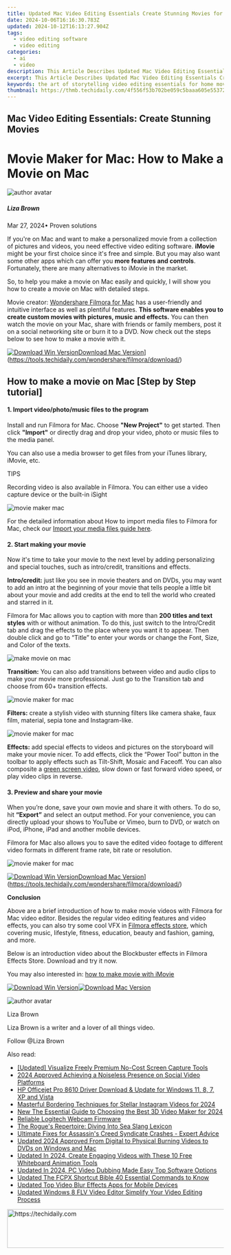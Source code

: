 ```yaml
---
title: Updated Mac Video Editing Essentials Create Stunning Movies for 2024
date: 2024-10-06T16:16:30.783Z
updated: 2024-10-12T16:13:27.904Z
tags: 
  - video editing software
  - video editing
categories: 
  - ai
  - video
description: This Article Describes Updated Mac Video Editing Essentials Create Stunning Movies for 2024
excerpt: This Article Describes Updated Mac Video Editing Essentials Create Stunning Movies for 2024
keywords: the art of storytelling video editing essentials for home movies,easiest video metadata editing software for mac users 2023 update,10 essential tools for creating stunning slow motion videos,a beginners guide to video editing on mac create stunning movies,8 essential video metadata editors for mac users updated 2023,avs mac video editor create stunning videos,mac video editing essentials create stunning movies
thumbnail: https://thmb.techidaily.com/4f556f53b702be059c5baaa605e55372122aad0cd1b5268a8b5026540ff9ee16.jpg
---
```


## Mac Video Editing Essentials: Create Stunning Movies

# Movie Maker for Mac: How to Make a Movie on Mac

![author avatar](https://lh5.googleusercontent.com/-AIMmjowaFs4/AAAAAAAAAAI/AAAAAAAAABc/Y5UmwDaI7HU/s250-c-k/photo.jpg)

##### Liza Brown

 Mar 27, 2024• Proven solutions

If you're on Mac and want to make a personalized movie from a collection of pictures and videos, you need effective video editing software. **iMovie** might be your first choice since it's free and simple. But you may also want some other apps which can offer you **more features and controls**. Fortunately, there are many alternatives to iMovie in the market.

So, to help you make a movie on Mac easily and quickly, I will show you how to create a movie on Mac with detailed steps.

Movie creator: [Wondershare Filmora for Mac](https://tools.techidaily.com/wondershare/filmora/download/) has a user-friendly and intuitive interface as well as plentiful features. **This software enables you to create custom movies with pictures, music and effects.** You can then watch the movie on your Mac, share with friends or family members, post it on a social networking site or burn it to a DVD. Now check out the steps below to see how to make a movie with it.

[![Download Win Version](https://images.wondershare.com/filmora/guide/download-btn-win.jpg)](https://tools.techidaily.com/wondershare/filmora/download/)[Download Mac Version](https://images.wondershare.com/filmora/guide/download-btn-mac.jpg)](https://tools.techidaily.com/wondershare/filmora/download/)

## How to make a movie on Mac \[Step by Step tutorial\]

#### 1. Import video/photo/music files to the program

Install and run Filmora for Mac. Choose **"New Project"** to get started. Then click **"Import"** or directly drag and drop your video, photo or music files to the media panel.

You can also use a media browser to get files from your iTunes library, iMovie, etc.

TIPS

Recording video is also available in Filmora. You can either use a video capture device or the built-in iSight

![movie maker mac](https://images.wondershare.com/filmora/guide/import-media-file-mac.jpg)

For the detailed information about How to import media files to Filmora for Mac, check our [Import your media files guide here](https://tools.techidaily.com/wondershare/filmora/download/).

#### 2. Start making your movie

Now it's time to take your movie to the next level by adding personalizing and special touches, such as intro/credit, transitions and effects.

 **Intro/credit:**  just like you see in movie theaters and on DVDs, you may want to add an intro at the beginning of your movie that tells people a little bit about your movie and add credits at the end to tell the world who created and starred in it.

Filmora for Mac allows you to caption with more than **200 titles and text styles** with or without animation. To do this, just switch to the Intro/Credit tab and drag the effects to the place where you want it to appear. Then double click and go to “Title” to enter your words or change the Font, Size, and Color of the texts.

![make movie on mac](https://images.wondershare.com/filmora/article-images/title-text-filmora9-mac.png)

**Transition:** You can also add transitions between video and audio clips to make your movie more professional. Just go to the Transition tab and choose from 60+ transition effects.

![movie maker for mac](https://images.wondershare.com/filmora/article-images/transitions-filmora9-mac.png)

**Filters:** create a stylish video with stunning filters like camera shake, faux film, material, sepia tone and Instagram-like.

![movie maker for mac](https://images.wondershare.com/filmora/article-images/filters-filmora9-mac.png)

**Effects:** add special effects to videos and pictures on the storyboard will make your movie nicer. To add effects, click the “Power Tool” button in the toolbar to apply effects such as Tilt-Shift, Mosaic and Faceoff. You can also composite a [green screen video](https://tools.techidaily.com/wondershare/filmora/download/), slow down or fast forward video speed, or play video clips in reverse.

#### 3. Preview and share your movie

When you’re done, save your own movie and share it with others. To do so, hit **“Export”** and select an output method. For your convenience, you can directly upload your shows to YouTube or Vimeo, burn to DVD, or watch on iPod, iPhone, iPad and another mobile devices.

Filmora for Mac also allows you to save the edited video footage to different video formats in different frame rate, bit rate or resolution.

![movie maker for mac](https://images.wondershare.com/filmora/article-images/filmora9-mac-export-options.jpg)

[![Download Win Version](https://images.wondershare.com/filmora/guide/download-btn-win.jpg)](https://tools.techidaily.com/wondershare/filmora/download/)[Download Mac Version](https://images.wondershare.com/filmora/guide/download-btn-mac.jpg)](https://tools.techidaily.com/wondershare/filmora/download/)

**Conclusion**

Above are a brief introduction of how to make movie videos with Filmora for Mac video editor. Besides the regular video editing features and video effects, you can also try some cool VFX in [Filmora effects store](https://effects.wondershare.com/), which covering music, lifestyle, fitness, education, beauty and fashion, gaming, and more.

Below is an introduction video about the Blockbuster effects in Filmora Effects Store. Download and try it now.

You may also interested in: [how to make movie with iMovie](https://tools.techidaily.com/wondershare/filmora/download/)

[![Download Win Version](https://images.wondershare.com/filmora/guide/download-btn-win.jpg)](https://tools.techidaily.com/wondershare/filmora/download/)[![Download Mac Version](https://images.wondershare.com/filmora/guide/download-btn-mac.jpg)](https://tools.techidaily.com/wondershare/filmora/download/)

![author avatar](https://lh5.googleusercontent.com/-AIMmjowaFs4/AAAAAAAAAAI/AAAAAAAAABc/Y5UmwDaI7HU/s250-c-k/photo.jpg)

Liza Brown

Liza Brown is a writer and a lover of all things video.

Follow @Liza Brown

<ins class="adsbygoogle"
      style="display:block"
      data-ad-client="ca-pub-7571918770474297"
      data-ad-slot="8358498916"
      data-ad-format="auto"
      data-full-width-responsive="true"></ins>

<span class="atpl-alsoreadstyle">Also read:</span>
<div><ul>
<li><a href="https://desktop-recording.techidaily.com/updated-visualize-freely-premium-no-cost-screen-capture-tools/"><u>[Updated] Visualize Freely Premium No-Cost Screen Capture Tools</u></a></li>
<li><a href="https://youtube-clips.techidaily.com/2024-approved-achieving-a-noiseless-presence-on-social-video-platforms/"><u>2024 Approved Achieving a Noiseless Presence on Social Video Platforms</u></a></li>
<li><a href="https://hardware-help.techidaily.com/hp-officejet-pro-8610-driver-download-and-update-for-windows-11-8-7-xp-and-vista/"><u>HP Officejet Pro 8610 Driver Download & Update for Windows 11, 8, 7, XP and Vista</u></a></li>
<li><a href="https://instagram-clips.techidaily.com/masterful-bordering-techniques-for-stellar-instagram-videos-for-2024/"><u>Masterful Bordering Techniques for Stellar Instagram Videos for 2024</u></a></li>
<li><a href="https://smart-video-creator.techidaily.com/new-the-essential-guide-to-choosing-the-best-3d-video-maker-for-2024/"><u>New The Essential Guide to Choosing the Best 3D Video Maker for 2024</u></a></li>
<li><a href="https://driver-install.techidaily.com/reliable-logitech-webcam-firmware/"><u>Reliable Logitech Webcam Firmware</u></a></li>
<li><a href="https://mondly-stories.techidaily.com/the-rogues-repertoire-diving-into-sea-slang-lexicon/"><u>The Rogue's Repertoire: Diving Into Sea Slang Lexicon</u></a></li>
<li><a href="https://program-issues.techidaily.com/ultimate-fixes-for-assassins-creed-syndicate-crashes-expert-advice/"><u>Ultimate Fixes for Assassin's Creed Syndicate Crashes - Expert Advice</u></a></li>
<li><a href="https://ai-video-apps.techidaily.com/updated-2024-approved-from-digital-to-physical-burning-videos-to-dvds-on-windows-and-mac/"><u>Updated 2024 Approved From Digital to Physical Burning Videos to DVDs on Windows and Mac</u></a></li>
<li><a href="https://ai-video-apps.techidaily.com/updated-in-2024-create-engaging-videos-with-these-10-free-whiteboard-animation-tools/"><u>Updated In 2024, Create Engaging Videos with These 10 Free Whiteboard Animation Tools</u></a></li>
<li><a href="https://ai-video-apps.techidaily.com/updated-in-2024-pc-video-dubbing-made-easy-top-software-options/"><u>Updated In 2024, PC Video Dubbing Made Easy Top Software Options</u></a></li>
<li><a href="https://ai-video-apps.techidaily.com/updated-the-fcpx-shortcut-bible-40-essential-commands-to-know/"><u>Updated The FCPX Shortcut Bible 40 Essential Commands to Know</u></a></li>
<li><a href="https://ai-video-apps.techidaily.com/updated-top-video-blur-effects-apps-for-mobile-devices/"><u>Updated Top Video Blur Effects Apps for Mobile Devices</u></a></li>
<li><a href="https://ai-video-apps.techidaily.com/updated-windows-8-flv-video-editor-simplify-your-video-editing-process/"><u>Updated Windows 8 FLV Video Editor Simplify Your Video Editing Process</u></a></li>
</ul></div>

<!-- affiliate ads begin -->
<a href="https://aligracehair.sjv.io/c/5597632/1918719/19272" target="_top" id="1918719">
  <img src="//a.impactradius-go.com/display-ad/19272-1918719" border="0" alt="https://techidaily.com" width="728" height="90"/>
</a>
<img height="0" width="0" src="https://aligracehair.sjv.io/i/5597632/1918719/19272" style="position:absolute;visibility:hidden;" border="0" />
<!-- affiliate ads end -->

